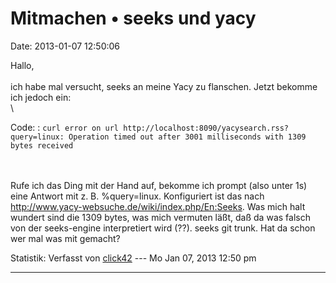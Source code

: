 Mitmachen • seeks und yacy
==========================

Date: 2013-01-07 12:50:06

Hallo,\
\
ich habe mal versucht, seeks an meine Yacy zu flanschen. Jetzt bekomme
ich jedoch ein:\
\

Code: 
:   `curl error on url http://localhost:8090/yacysearch.rss?query=linux: Operation timed out after 3001 milliseconds with 1309 bytes received`

\
\
Rufe ich das Ding mit der Hand auf, bekomme ich prompt (also unter 1s)
eine Antwort mit z. B. %query=linux. Konfiguriert ist das nach
<http://www.yacy-websuche.de/wiki/index.php/En:Seeks>. Was mich halt
wundert sind die 1309 bytes, was mich vermuten läßt, daß da was falsch
von der seeks-engine interpretiert wird (??). seeks git trunk. Hat da
schon wer mal was mit gemacht?

Statistik: Verfasst von
[click42](http://forum.yacy-websuche.de/memberlist.php?mode=viewprofile&u=8808)
--- Mo Jan 07, 2013 12:50 pm

------------------------------------------------------------------------
